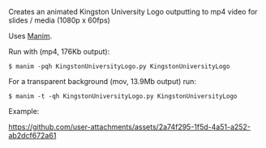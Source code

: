 Creates an animated Kingston University Logo outputting to mp4 video for slides / media (1080p x 60fps)

Uses [Manim](https://docs.manim.community/en/stable/installation.html).

Run with (mp4, 176Kb output):

`$ manim -pqh KingstonUniversityLogo.py KingstonUniversityLogo`

For a transparent background (mov, 13.9Mb output) run:

`$ manim -t -qh KingstonUniversityLogo.py KingstonUniversityLogo`

Example:

https://github.com/user-attachments/assets/2a74f295-1f5d-4a51-a252-ab2dcf672a61
